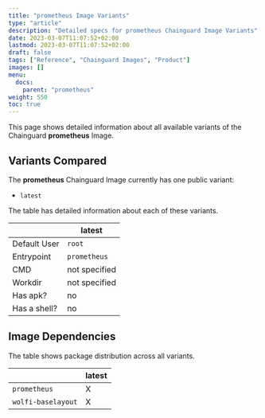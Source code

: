 ```yaml
---
title: "prometheus Image Variants"
type: "article"
description: "Detailed specs for prometheus Chainguard Image Variants"
date: 2023-03-07T11:07:52+02:00
lastmod: 2023-03-07T11:07:52+02:00
draft: false
tags: ["Reference", "Chainguard Images", "Product"]
images: []
menu:
  docs:
    parent: "prometheus"
weight: 550
toc: true
---
```


This page shows detailed information about all available variants of the Chainguard **prometheus** Image.

## Variants Compared
The **prometheus** Chainguard Image currently has one public variant: 

- `latest`

The table has detailed information about each of these variants.

|              | latest        |
|--------------|---------------|
| Default User | `root`        |
| Entrypoint   | `prometheus`  |
| CMD          | not specified |
| Workdir      | not specified |
| Has apk?     | no            |
| Has a shell? | no            |

## Image Dependencies
The table shows package distribution across all variants.

|                    | latest |
|--------------------|--------|
| `prometheus`       | X      |
| `wolfi-baselayout` | X      |
